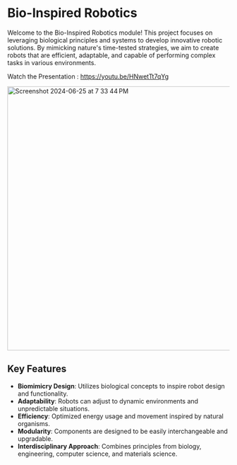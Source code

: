 # Bio-Inspired Robotics

Welcome to the Bio-Inspired Robotics module! This project focuses on leveraging biological principles and systems to develop innovative robotic solutions. By mimicking nature's time-tested strategies, we aim to create robots that are efficient, adaptable, and capable of performing complex tasks in various environments.

Watch the Presentation : https://youtu.be/HNwetTt7qYg

<img width="597" alt="Screenshot 2024-06-25 at 7 33 44 PM" src="https://github.com/pgeedh/Bio_Insipired_Artificial-Intellegence/assets/78837732/4a92fcc9-e7e7-4e82-bd92-003bb38dc1d4">



## Key Features

- **Biomimicry Design**: Utilizes biological concepts to inspire robot design and functionality.
- **Adaptability**: Robots can adjust to dynamic environments and unpredictable situations.
- **Efficiency**: Optimized energy usage and movement inspired by natural organisms.
- **Modularity**: Components are designed to be easily interchangeable and upgradable.
- **Interdisciplinary Approach**: Combines principles from biology, engineering, computer science, and materials science.
